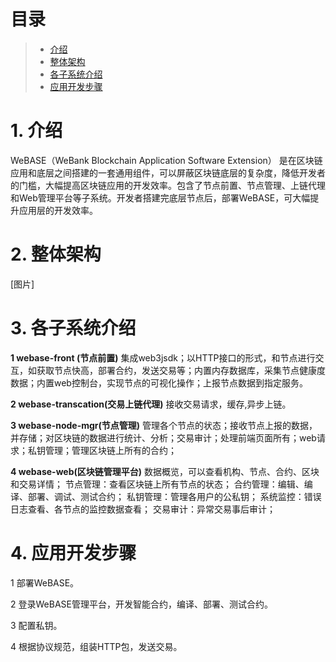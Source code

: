 # 目录
> * [介绍](#chapter-1)
> * [整体架构](#chapter-2)
> * [各子系统介绍](#chapter-3)
> * [应用开发步骤](#chapter-4)

# 1. <a id="chapter-1"></a>介绍
WeBASE（WeBank Blockchain Application Software Extension） 是在区块链应用和底层之间搭建的一套通用组件，可以屏蔽区块链底层的复杂度，降低开发者的门槛，大幅提高区块链应用的开发效率。包含了节点前置、节点管理、上链代理和Web管理平台等子系统。开发者搭建完底层节点后，部署WeBASE，可大幅提升应用层的开发效率。

# 2. <a id="chapter-2"></a>整体架构

[图片]

# 3. <a id="chapter-3"></a>各子系统介绍
**1 webase-front (节点前置)**
集成web3jsdk；以HTTP接口的形式，和节点进行交互，如获取节点快高，部署合约，发送交易等；内置内存数据库，采集节点健康度数据；内置web控制台，实现节点的可视化操作；上报节点数据到指定服务。

**2 webase-transcation(交易上链代理)**
接收交易请求，缓存,异步上链。

**3 webase-node-mgr(节点管理)**
管理各个节点的状态；接收节点上报的数据，并存储；对区块链的数据进行统计、分析；交易审计；处理前端页面所有；web请求；私钥管理；管理区块链上所有的合约；

**4 webase-web(区块链管理平台)**
数据概览，可以查看机构、节点、合约、区块和交易详情；
节点管理：查看区块链上所有节点的状态；
合约管理：编辑、编译、部署、调试、测试合约；
私钥管理：管理各用户的公私钥；
系统监控：错误日志查看、各节点的监控数据查看；
交易审计：异常交易事后审计；

# 4. <a id="chapter-4"></a>应用开发步骤
1 部署WeBASE。

2 登录WeBASE管理平台，开发智能合约，编译、部署、测试合约。

3 配置私钥。

4 根据协议规范，组装HTTP包，发送交易。
